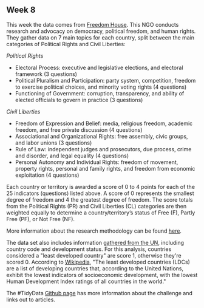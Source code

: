 ## Week 8

This week the data comes from [Freedom House](https://freedomhouse.org/reports/publication-archives). This NGO conducts research and advocacy on democracy, political freedom, and human rights. They gather data on 7 main topics for each country, split between the main categories of Political Rights and Civil Liberties:

*Political Rights*
- Electoral Process: executive and legislative elections, and electoral framework (3 questions) 
- Political Pluralism and Participation: party system, competition, freedom to exercise political choices, and minority voting rights (4 questions)
- Functioning of Government: corruption, transparency, and ability of elected officials to govern in practice (3 questions)

*Civil Liberties*
- Freedom of Expression and Belief: media, religious freedom, academic freedom, and free private discussion (4 questions)
- Associational and Organizational Rights: free assembly, civic groups, and labor unions (3 questions)
- Rule of Law: independent judges and prosecutors, due process, crime and disorder, and legal equality (4 questions)
- Personal Autonomy and Individual Rights: freedom of movement, property rights, personal and family rights, and freedom from economic exploitation (4 questions)

Each country or territory is awarded a score of 0 to 4 points for each of the 25 indicators (questions) listed above. A score of 0 represents the smallest degree of freedom and 4 the greatest degree of freedom. The score totals from the Political Rights (PR) and Civil Liberties (CL) categories are then weighted equally to determine a country/territory’s status of Free (F), Partly Free (PF), or Not Free (NF). 

More information about the research methodology can be found [here](https://freedomhouse.org/reports/freedom-world/freedom-world-research-methodology). 

The data set also includes information [gathered from the UN](https://unstats.un.org/unsd/methodology/m49/overview/), including country code and development status. For this analysis, countries considered a "least developed country" are score 1, otherwise they're scored 0. According to [Wikipedia](https://en.wikipedia.org/wiki/Least_developed_countries), "The least developed countries (LDCs) are a list of developing countries that, according to the United Nations, exhibit the lowest indicators of socioeconomic development, with the lowest Human Development Index ratings of all countries in the world."

The #TidyData [Github page](https://github.com/rfordatascience/tidytuesday/blob/master/data/2022/2022-02-22/readme.md) has more information about the challenge and links out to articles.
